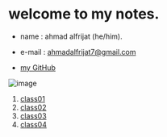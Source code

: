# welcome to my notes.

* name : ahmad alfrijat (he/him).

* e-mail : ahmadalfrijat7@gmail.com 

* [my GitHub](https://github.com/ahmadfrijathttp://github.com)


 

![image](https://wpshopmart.com/wp-content/uploads/2016/10/Code-It-Logical-HD-Wallpaper-1.jpg)



1. [class01](https://ahmadfrijat.github.io/reading-notes-01/)
1. [class02](http://github.com)
1. [class03](https://ahmadfrijat.github.io/reading-notes-03/.)
1. [class04](https://ahmadfrijat.github.io/reading-notes-03/.)





